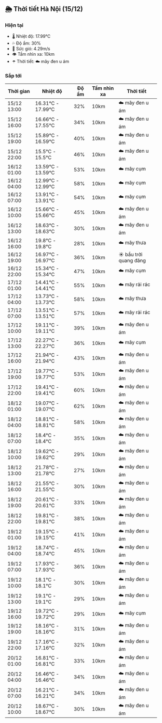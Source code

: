 ## 🌦️ Thời tiết Hà Nội (15/12)

### Hiện tại

- 🌡️ Nhiệt độ: 17.99℃
- 💦 Độ ẩm: 30%
- 💨 Sức gió: 4.29m/s
- 👁️ Tầm nhìn xa: 10km
- ☂️ Thời tiết: ☁️ mây đen u ám

### Sắp tới

| Thời gian | Nhiệt độ | Độ ẩm | Tầm nhìn xa | Thời tiết |
| --- | --- | --- | --- | --- |
| 15/12 13:00 | 16.31℃ - 17.99℃ | 32% | 10km | ☁️ mây đen u ám |
| 15/12 16:00 | 16.66℃ - 17.55℃ | 34% | 10km | ☁️ mây đen u ám |
| 15/12 19:00 | 15.89℃ - 16.59℃ | 40% | 10km | ☁️ mây đen u ám |
| 15/12 22:00 | 15.5℃ - 15.5℃ | 46% | 10km | ☁️ mây đen u ám |
| 16/12 01:00 | 13.59℃ - 13.59℃ | 53% | 10km | ☁️ mây cụm |
| 16/12 04:00 | 12.99℃ - 12.99℃ | 58% | 10km | ☁️ mây cụm |
| 16/12 07:00 | 13.91℃ - 13.91℃ | 54% | 10km | ☁️ mây cụm |
| 16/12 10:00 | 15.66℃ - 15.66℃ | 45% | 10km | ☁️ mây đen u ám |
| 16/12 13:00 | 18.63℃ - 18.63℃ | 30% | 10km | ☁️ mây đen u ám |
| 16/12 16:00 | 19.8℃ - 19.8℃ | 28% | 10km | ☁️ mây thưa |
| 16/12 19:00 | 16.97℃ - 16.97℃ | 36% | 10km | ☀️ bầu trời quang đãng |
| 16/12 22:00 | 15.34℃ - 15.34℃ | 47% | 10km | ☁️ mây cụm |
| 17/12 01:00 | 14.41℃ - 14.41℃ | 55% | 10km | ☁️ mây rải rác |
| 17/12 04:00 | 13.73℃ - 13.73℃ | 58% | 10km | ☁️ mây thưa |
| 17/12 07:00 | 13.51℃ - 13.51℃ | 57% | 10km | ☁️ mây rải rác |
| 17/12 10:00 | 19.11℃ - 19.11℃ | 39% | 10km | ☁️ mây đen u ám |
| 17/12 13:00 | 22.27℃ - 22.27℃ | 36% | 10km | ☁️ mây cụm |
| 17/12 16:00 | 21.94℃ - 21.94℃ | 43% | 10km | ☁️ mây đen u ám |
| 17/12 19:00 | 19.77℃ - 19.77℃ | 53% | 10km | ☁️ mây đen u ám |
| 17/12 22:00 | 19.41℃ - 19.41℃ | 60% | 10km | ☁️ mây đen u ám |
| 18/12 01:00 | 19.07℃ - 19.07℃ | 62% | 10km | ☁️ mây đen u ám |
| 18/12 04:00 | 18.81℃ - 18.81℃ | 58% | 10km | ☁️ mây đen u ám |
| 18/12 07:00 | 18.4℃ - 18.4℃ | 35% | 10km | ☁️ mây đen u ám |
| 18/12 10:00 | 19.62℃ - 19.62℃ | 29% | 10km | ☁️ mây đen u ám |
| 18/12 13:00 | 21.78℃ - 21.78℃ | 27% | 10km | ☁️ mây đen u ám |
| 18/12 16:00 | 21.55℃ - 21.55℃ | 30% | 10km | ☁️ mây đen u ám |
| 18/12 19:00 | 20.61℃ - 20.61℃ | 33% | 10km | ☁️ mây đen u ám |
| 18/12 22:00 | 19.81℃ - 19.81℃ | 38% | 10km | ☁️ mây đen u ám |
| 19/12 01:00 | 19.15℃ - 19.15℃ | 41% | 10km | ☁️ mây đen u ám |
| 19/12 04:00 | 18.74℃ - 18.74℃ | 45% | 10km | ☁️ mây đen u ám |
| 19/12 07:00 | 17.93℃ - 17.93℃ | 36% | 10km | ☁️ mây đen u ám |
| 19/12 10:00 | 18.1℃ - 18.1℃ | 30% | 10km | ☁️ mây đen u ám |
| 19/12 13:00 | 19.1℃ - 19.1℃ | 29% | 10km | ☁️ mây đen u ám |
| 19/12 16:00 | 19.72℃ - 19.72℃ | 29% | 10km | ☁️ mây cụm |
| 19/12 19:00 | 18.16℃ - 18.16℃ | 31% | 10km | ☁️ mây đen u ám |
| 19/12 22:00 | 17.16℃ - 17.16℃ | 32% | 10km | ☁️ mây đen u ám |
| 20/12 01:00 | 16.81℃ - 16.81℃ | 33% | 10km | ☁️ mây đen u ám |
| 20/12 04:00 | 16.46℃ - 16.46℃ | 34% | 10km | ☁️ mây đen u ám |
| 20/12 07:00 | 16.21℃ - 16.21℃ | 34% | 10km | ☁️ mây đen u ám |
| 20/12 10:00 | 18.67℃ - 18.67℃ | 30% | 10km | ☁️ mây đen u ám |
